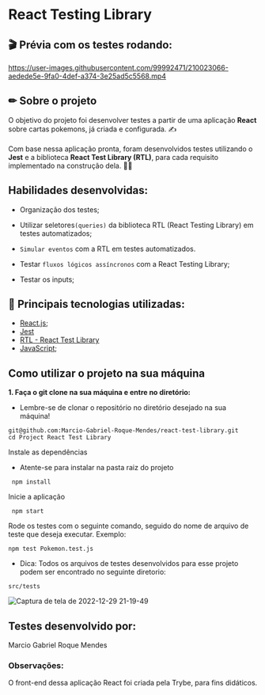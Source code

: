 # React Testing Library

## :clapper: Prévia com os testes rodando:
https://user-images.githubusercontent.com/99992471/210023066-aedede5e-9fa0-4def-a374-3e25ad5c5568.mp4

## ✏ Sobre o projeto
O objetivo do projeto foi desenvolver testes a partir de uma aplicação <strong>React</strong> sobre cartas pokemons, já criada e configurada. :writing_hand:
</br>
</br>
Com base nessa aplicação pronta, foram desenvolvidos testes utilizando o <strong>Jest</strong> e a biblioteca <strong>React Test Library (RTL)</strong>, para cada requisito implementado na construção dela. :man_technologist:

<strong></strong>

## Habilidades desenvolvidas:

  * Organização dos testes;

  * Utilizar seletores`(queries)` da biblioteca RTL (React Testing Library) em testes automatizados;
  
  * `Simular eventos` com a RTL em testes automatizados.
  
  * Testar `fluxos lógicos assíncronos` com a React Testing Library;
  
  * Testar os inputs;

## :wrench: Principais tecnologias utilizadas: 
- [React.js](https://pt-br.reactjs.org/);
- [Jest](https://jestjs.io/pt-BR/)
- [RTL - React Test Library](https://testing-library.com/docs/react-testing-library/intro/)
- [JavaScript](https://developer.mozilla.org/pt-BR/docs/Web/JavaScript);

## Como utilizar o projeto na sua máquina

<strong>1. Faça o git clone na sua máquina e entre no diretório:</strong>
 - Lembre-se de clonar o repositório no diretório desejado na sua máquina!
 ```
 git@github.com:Marcio-Gabriel-Roque-Mendes/react-test-library.git
 cd Project React Test Library
 ```
 Instale as dependências
 - Atente-se para instalar na pasta raiz do projeto
```
 npm install
```
Inicie a aplicação 
```
 npm start
```
Rode os testes com o seguinte comando, seguido do nome de arquivo de teste que deseja executar. Exemplo:
```
npm test Pokemon.test.js
```
- Dica: Todos os arquivos de testes desenvolvidos para esse projeto podem ser encontrado no seguinte diretorio:
```
src/tests
```
![Captura de tela de 2022-12-29 21-19-49](https://user-images.githubusercontent.com/99992471/210023160-feb4c678-1aaf-4739-8c0a-60e553f23f3b.png)

## Testes desenvolvido por: 
Marcio Gabriel Roque Mendes

### Observações:
O front-end dessa aplicação React foi criada pela Trybe, para fins didáticos.
